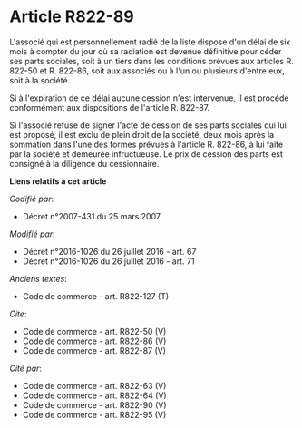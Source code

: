 # Article R822-89

L'associé qui est personnellement radié de la liste dispose d'un délai de six mois à compter du jour où sa radiation est
devenue définitive pour céder ses parts sociales, soit à un tiers dans les conditions prévues aux articles R. 822-50 et R.
822-86, soit aux associés ou à l'un ou plusieurs d'entre eux, soit à la société. 

Si à l'expiration de ce délai aucune cession n'est intervenue, il est procédé conformément aux dispositions de l'article R.
822-87. 

Si l'associé refuse de signer l'acte de cession de ses parts sociales qui lui est proposé, il est exclu de plein droit de la
société, deux mois après la sommation dans l'une des formes prévues à l'article R. 822-86, à lui faite par la société et
demeurée infructueuse. Le prix de cession des parts est consigné à la diligence du cessionnaire.

**Liens relatifs à cet article**

_Codifié par_:

  - Décret n°2007-431 du 25 mars 2007

_Modifié par_:

  - Décret n°2016-1026 du 26 juillet 2016 - art. 67
  - Décret n°2016-1026 du 26 juillet 2016 - art. 71

_Anciens textes_:

  - Code de commerce - art. R822-127 (T)

_Cite_:

  - Code de commerce - art. R822-50 (V)
  - Code de commerce - art. R822-86 (V)
  - Code de commerce - art. R822-87 (V)

_Cité par_:

  - Code de commerce - art. R822-63 (V)
  - Code de commerce - art. R822-64 (V)
  - Code de commerce - art. R822-90 (V)
  - Code de commerce - art. R822-95 (V)
